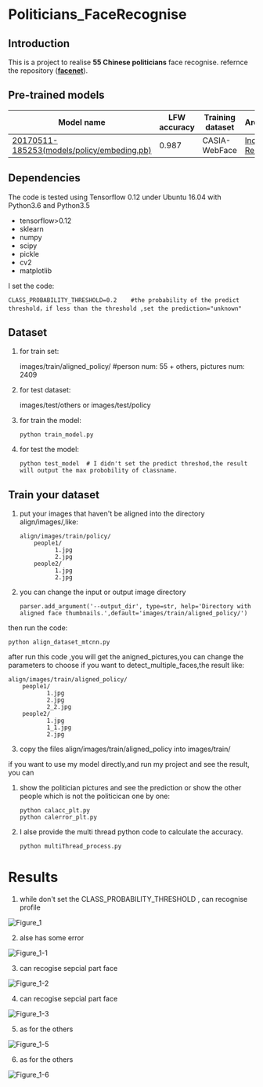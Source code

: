 # Politicians_FaceRecognise

## Introduction

This is a project to realise **55 Chinese politicians** face recognise. refernce the repository (**[facenet](https://github.com/davidsandberg/facenet.git)**).


## Pre-trained models
| Model name      | LFW accuracy | Training dataset | Architecture |
|-----------------|--------------|------------------|-------------|
| [20170511-185253(models/policy/embeding.pb)](https://drive.google.com/file/d/0B5MzpY9kBtDVOTVnU3NIaUdySFE) | 0.987        | CASIA-WebFace    | [Inception ResNet v1](https://github.com/davidsandberg/facenet/blob/master/src/models/inception_resnet_v1.py) |


## Dependencies
The code is tested using Tensorflow 0.12 under Ubuntu 16.04 with Python3.6 and Python3.5
* tensorflow>0.12
* sklearn
* numpy
* scipy
* pickle
* cv2
* matplotlib

I set the code:
 
    CLASS_PROBABILITY_THRESHOLD=0.2    #the probability of the predict threshold，if less than the threshold ,set the prediction="unknown"

## Dataset
1. for train set: 
    
    images/train/aligned_policy/   #person num: 55 + others, pictures num: 2409

2. for test dataset:

    images/test/others or images/test/policy

3. for train the model:

       python train_model.py

4. for test the model:

       python test_model  # I didn't set the predict threshod,the result will output the max probobility of classname. 
 

## Train your dataset 
1. put your images that haven't be aligned into the directory align/images/,like:
   
       align/images/train/policy/
           people1/
                 1.jpg
                 2.jpg
           people2/
                 1.jpg
                 2.jpg
   
2. you can change the input or output image directory 
    
       parser.add_argument('--output_dir', type=str, help='Directory with aligned face thumbnails.',default='images/train/aligned_policy/')
    

then run the code:

    python align_dataset_mtcnn.py

after run this code ,you will get the anigned_pictures,you can change the parameters to choose if you want to detect_multiple_faces,the result like:
    
    align/images/train/aligned_policy/
        people1/
               1.jpg
               2.jpg
               2_2.jpg
        people2/
               1.jpg
               1_1.jpg
               2.jpg
    
3. copy the files align/images/train/aligned_policy into images/train/ 

if you want to use my model directly,and run my project and see the result, you can

1. show the politician pictures and see the prediction or show the other people which is not the politicican one by one:
   
       python calacc_plt.py
       python calerror_plt.py
    

2. I alse provide the multi thread python code to calculate the accuracy.
    
       python multiThread_process.py
    

# Results
1. while don't set the  CLASS_PROBABILITY_THRESHOLD , can recognise profile 

![Figure_1](/result/Figure_1.png)

2. alse has some error

![Figure_1-1](/result/Figure_1-1.png)

3. can recogise sepcial part face

![Figure_1-2](/result/Figure_1-2.png)

4. can recogise sepcial part face

![Figure_1-3](/result/Figure_1-3.png)

5. as for the others

![Figure_1-5](/result/Figure_1-5.png)

6. as for the others

![Figure_1-6](/result/Figure_1-6.png)
